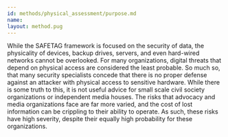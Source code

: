 ```yaml
---
id: methods/physical_assessment/purpose.md
name: 
layout: method.pug
---
```

While the SAFETAG framework is focused on the security of data, the physicality of devices, backup drives, servers, and even hard-wired networks cannot be overlooked. For many organizations, digital threats that depend on physical access are considered the least probable. So much so, that many security specialists concede that there is no proper defense against an attacker with physical access to sensitive hardware. While there is some truth to this, it is not useful advice for small scale civil society organizations or independent media houses. The risks that advocacy and media organizations face are far more varied, and the cost of lost information can be crippling to their ability to operate. As such, these risks have high severity, despite their equally high probability for these organizations.

